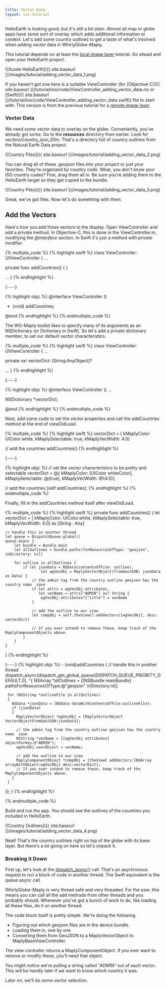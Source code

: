 ```yaml
---
title: Vector Data
layout: ios-tutorial
---
```


HelloEarth is looking good, but it's still a bit plain. Almost all map or globe apps have some sort of overlay which adds additional information or context. Let's add some country outlines to get a taste of what's involved when adding vector data in WhirlyGlobe­-Maply.

This tutorial depends on at least the [local image layer](local_image_layer.html) tutorial.  Go ahead and open your HelloEarth project.

![Xcode HelloEarth]({{ site.baseurl }}/images/tutorial/adding_vector_data_1.png)

If you haven't got one here is a suitable ViewController (for [Objective-C]({{ site.baseurl }}/tutorial/ios/code/ViewController_adding_vector_data.m) or [Swift]({{ site.baseurl }}/tutorial/ios/code/ViewController_adding_vector_data.swift)) file to start with.  This version is from the previous tutorial for a [remote image layer](remote_image_layer.html).

### Vector Data

We need some vector data to overlay on the globe.  Conveniently, you've already got some.  Go to the **resources** directory from earlier.  Look for *vectors/country_json_50m*.  That's a directory full of country outlines from the Natural Earth Data project.

![Country Files]({{ site.baseurl }}/images/tutorial/adding_vector_data_2.png)

You can drag all of these .geojson files into your project or just your favorites.  They're organized by country code.  What, you don't know your ISO country codes?  Fine, drag them all in.  Be sure you're adding them to the HelloEarth target so they get copied to the bundle.

![Country Files]({{ site.baseurl }}/images/tutorial/adding_vector_data_3.png)

Great, we've got files.  Now let's do something with them.

## Add the Vectors

Here's how you add those vectors to the display. Open ViewController and add a private method. In Objective-C, this is done in the ViewController.m, modifying the *@interface* section. In Swift it's just a method with *private* modifier.

{% multiple_code %}
  {% highlight swift %}
class ViewController: UIViewController {
   ...

   private func addCountries() {
   }

   ...
}
  {% endhighlight %}

  {----}

  {% highlight objc %}
@interface ViewController ()

- (void) addCountries;

@end
  {% endhighlight %}
{% endmultiple_code %}

The WG-Maply toolkit likes to specify many of its arguments as an NSDictionary (or Dictionary in Swift).  So let's add a private dictionary member, to set our default vector characteristics.

{% multiple_code %}
  {% highlight swift %}
class ViewController: UIViewController {
   ...

   private var vectorDict: [String:AnyObject]?

   ...
}
  {% endhighlight %}

  {----}

  {% highlight objc %}
@interface ViewController ()
...

NSDictionary *vectorDict;

@end
  {% endhighlight %}
{% endmultiple_code %}


Next, add some code to set the vector properties and call the addCountries method at the end of viewDidLoad.

{% multiple_code %}
  {% highlight swift %}
vectorDict = [
    kMaplyColor: UIColor.white,
    kMaplySelectable: true,
    kMaplyVecWidth: 4.0]

// add the countries
addCountries()
  {% endhighlight %}

  {----}

  {% highlight objc %}
// set the vector characteristics to be pretty and selectable
vectorDict = @{
  kMaplyColor: [UIColor whiteColor], 
  kMaplySelectable: @(true), 
  kMaplyVecWidth: @(4.0)};

// add the countries
[self addCountries];
  {% endhighlight %}
{% endmultiple_code %}


Finally, fill in the addCountries method itself after viewDidLoad.


{% multiple_code %}
  {% highlight swift %}
private func addCountries() {
    let vectorDict = [
        kMaplyColor: UIColor.white,
        kMaplySelectable: true,
        kMaplyVecWidth: 4.0] as [String : Any]

    // handle this in another thread
    let queue = DispatchQueue.global()
    queue.async {
        let bundle = Bundle.main
        let allOutlines = bundle.paths(forResourcesOfType: "geojson", inDirectory: nil)

        for outline in allOutlines {
            if let jsonData = NSData(contentsOfFile: outline),
                    let wgVecObj = MaplyVectorObject(fromGeoJSON: jsonData as Data) {
                // the admin tag from the country outline geojson has the country name ­ save
                if let attrs = wgVecObj.attributes,
                   let vecName = attrs["ADMIN"] as? String {
                    wgVecObj.attributes?["title"] = vecName
                }

                // add the outline to our view
                let compObj = self.theViewC?.addVectors([wgVecObj], desc: vectorDict)

                // If you ever intend to remove these, keep track of the MaplyComponentObjects above.
            }
        }
    }
}
  {% endhighlight %}

  {----}
  {% highlight objc %}
­- (void)addCountries
{
  // handle this in another thread
  dispatch_async(dispatch_get_global_queue(DISPATCH_QUEUE_PRIORITY_DEFAULT,0),
  ^{
     NSArray *allOutlines = [[NSBundle mainBundle] pathsForResourcesOfType:@"geojson" inDirectory:nil];

     for (NSString *outlineFile in allOutlines)
     {
       NSData *jsonData = [NSData dataWithContentsOfFile:outlineFile];
       if (jsonData)
       {
         MaplyVectorObject *wgVecObj = [MaplyVectorObject VectorObjectFromGeoJSON:jsonData];

         // the admin tag from the country outline geojson has the country name ­ save
         NSString *vecName = [[wgVecObj attributes] objectForKey:@"ADMIN"];
         wgVecObj.userObject = vecName;

         // add the outline to our view
         MaplyComponentObject *compObj = [theViewC addVectors:[NSArray arrayWithObject:wgVecObj] desc:vectorDict];
         // If you ever intend to remove these, keep track of the MaplyComponentObjects above.
       }
     }
  });
}
  {% endhighlight %}

{% endmultiple_code %}

Build and run the app. You should see the outlines of the countries you included in HelloEarth.

![Country Outlines]({{ site.baseurl }}/images/tutorial/adding_vector_data_4.png)

Neat!  That's the country outlines right on top of the globe with its base layer.  But there's a lot going on here so let's unpack it.

### Breaking it Down

First up, let's look at the <a href= "https://developer.apple.com/LIBRARY/ios/documentation/Performance/Reference/GCD_libdispatch_Ref/index.html" target="_blank">dispatch_async()</a> call.  That's an asychronous request to run a block of code in another thread.  The Swift equivalent is the queue.async call.

WhirlyGlobe-Maply is very thread safe and very threaded.  For the user, this means you can call all the add methods from other threads and you probably should.  Whenever you've got a bunch of work to do, like loading all these files, do it on another thread.

The code block itself is pretty simple.  We're doing the following.

- Figuring out which geojson files are in the device bundle.
- Loading them in, one by one
- Converting them from GeoJSON to a MaplyVectorObject to MaplyBaseViewController.

The view controller returns a MaplyComponentObject.  If you ever want to remove or modify these, you'll need that object.

You might notice we're pulling a string called _"ADMIN"_ out of each vector.  This will be handly later if we want to know which country it was.

Later on, we'll do some vector selection.
